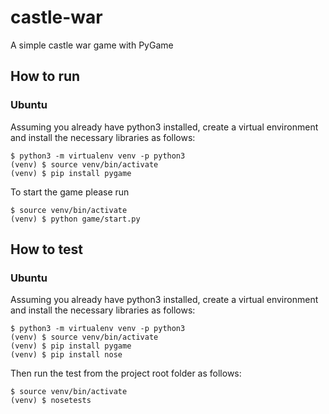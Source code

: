 # castle-war
A simple castle war game with PyGame

## How to run

### Ubuntu

Assuming you already have python3 installed, create a virtual environment and install the necessary libraries as follows:

```
$ python3 -m virtualenv venv -p python3
(venv) $ source venv/bin/activate
(venv) $ pip install pygame
```

To start the game please run 

```
$ source venv/bin/activate 
(venv) $ python game/start.py
```

## How to test

### Ubuntu

Assuming you already have python3 installed, create a virtual environment and install the necessary libraries as follows:

```
$ python3 -m virtualenv venv -p python3
(venv) $ source venv/bin/activate
(venv) $ pip install pygame
(venv) $ pip install nose
```

Then run the test from the project root folder as follows:

```
$ source venv/bin/activate 
(venv) $ nosetests
```
